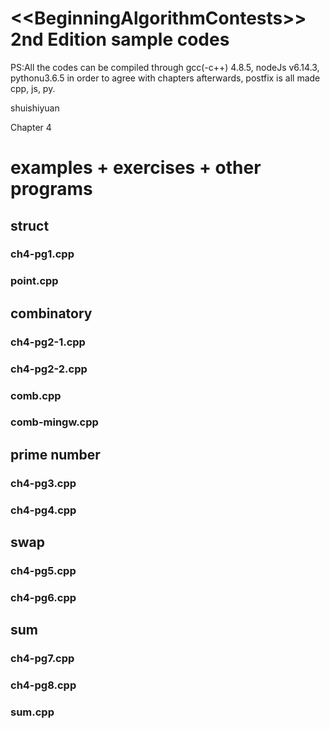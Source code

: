 ﻿&lt;&lt;BeginningAlgorithmContests>> 2nd Edition sample codes
============
PS:All the codes can be compiled through gcc(-c++) 4.8.5, nodeJs v6.14.3, pythonu3.6.5 in order to agree with chapters afterwards, postfix is all made cpp, js, py.

shuishiyuan

Chapter 4

examples + exercises + other programs
==============
## struct
### ch4-pg1.cpp
### point.cpp

## combinatory
### ch4-pg2-1.cpp
### ch4-pg2-2.cpp
### comb.cpp
### comb-mingw.cpp

## prime number
### ch4-pg3.cpp
### ch4-pg4.cpp

## swap
### ch4-pg5.cpp
### ch4-pg6.cpp

## sum
### ch4-pg7.cpp
### ch4-pg8.cpp
### sum.cpp
